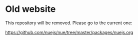 
# Old website
This repository will be removed. Please go to the current one:

https://github.com/nuejs/nue/tree/master/packages/nuejs.org


